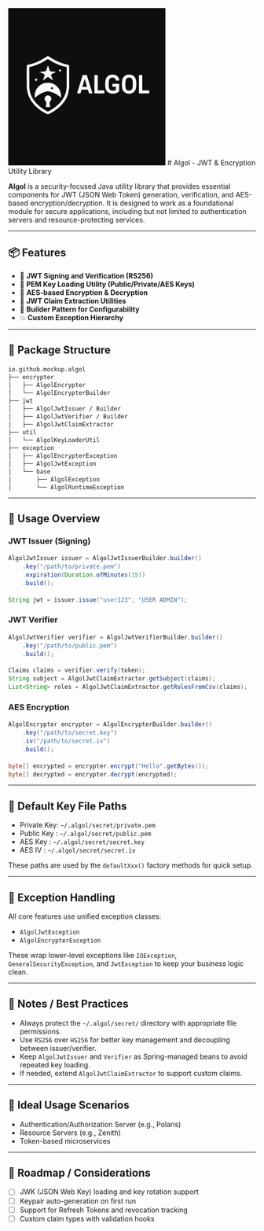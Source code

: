 <img src="./burner.png" width="320px">
# Algol - JWT & Encryption Utility Library

**Algol** is a security-focused Java utility library that provides essential components for JWT (JSON Web Token) generation, verification, and AES-based encryption/decryption. It is designed to work as a foundational module for secure applications, including but not limited to authentication servers and resource-protecting services.

---

## 📦 Features

- 🔐 **JWT Signing and Verification (RS256)**
- 🔑 **PEM Key Loading Utility (Public/Private/AES Keys)**
- 🔁 **AES-based Encryption & Decryption**
- 🔎 **JWT Claim Extraction Utilities**
- 🧱 **Builder Pattern for Configurability**
- 💥 **Custom Exception Hierarchy**

---

## 📁 Package Structure

```
io.github.mockup.algol
├── encrypter
│   ├── AlgolEncrypter
│   └── AlgolEncrypterBuilder
├── jwt
│   ├── AlgolJwtIssuer / Builder
│   ├── AlgolJwtVerifier / Builder
│   ├── AlgolJwtClaimExtractor
├── util
│   └── AlgolKeyLoaderUtil
├── exception
│   ├── AlgolEncrypterException
│   ├── AlgolJwtException
│   └── base
│       ├── AlgolException
│       └── AlgolRuntimeException
```

---

## 🔧 Usage Overview

### JWT Issuer (Signing)
```java
AlgolJwtIssuer issuer = AlgolJwtIssuerBuilder.builder()
    .key("/path/to/private.pem")
    .expiration(Duration.ofMinutes(15))
    .build();

String jwt = issuer.issue("user123", "USER ADMIN");
```

### JWT Verifier
```java
AlgolJwtVerifier verifier = AlgolJwtVerifierBuilder.builder()
    .key("/path/to/public.pem")
    .build();

Claims claims = verifier.verify(token);
String subject = AlgolJwtClaimExtractor.getSubject(claims);
List<String> roles = AlgolJwtClaimExtractor.getRolesFromCsv(claims);
```

### AES Encryption
```java
AlgolEncrypter encrypter = AlgolEncrypterBuilder.builder()
    .key("/path/to/secret.key")
    .iv("/path/to/secret.iv")
    .build();

byte[] encrypted = encrypter.encrypt("Hello".getBytes());
byte[] decrypted = encrypter.decrypt(encrypted);
```

---

## 📁 Default Key File Paths
- Private Key: `~/.algol/secret/private.pem`
- Public Key : `~/.algol/secret/public.pem`
- AES Key    : `~/.algol/secret/secret.key`
- AES IV     : `~/.algol/secret/secret.iv`

These paths are used by the `defaultXxx()` factory methods for quick setup.

---

## 🚨 Exception Handling
All core features use unified exception classes:

- `AlgolJwtException`
- `AlgolEncrypterException`

These wrap lower-level exceptions like `IOException`, `GeneralSecurityException`, and `JwtException` to keep your business logic clean.

---

## 📌 Notes / Best Practices

- Always protect the `~/.algol/secret/` directory with appropriate file permissions.
- Use `RS256` over `HS256` for better key management and decoupling between issuer/verifier.
- Keep `AlgolJwtIssuer` and `Verifier` as Spring-managed beans to avoid repeated key loading.
- If needed, extend `AlgolJwtClaimExtractor` to support custom claims.

---

## 🧩 Ideal Usage Scenarios
- Authentication/Authorization Server (e.g., Polaris)
- Resource Servers (e.g., Zenith)
- Token-based microservices

---

## 📅 Roadmap / Considerations

- [ ] JWK (JSON Web Key) loading and key rotation support
- [ ] Keypair auto-generation on first run
- [ ] Support for Refresh Tokens and revocation tracking
- [ ] Custom claim types with validation hooks
